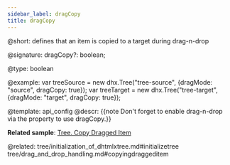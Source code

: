 ```yaml
---
sidebar_label: dragCopy
title: dragCopy
---          
```


@short: defines that an item is copied to a target during drag-n-drop

@signature: dragCopy?: boolean;

@type: boolean

@example: 
var treeSource = new dhx.Tree("tree-source", {dragMode: "source", dragCopy: true});
var treeTarget = new dhx.Tree("tree-target", {dragMode: "target", dragCopy: true});

@template:	api_config
@descr: 
{{note Don't forget to enable drag-n-drop via the [](tree/api/tree_dragmode_config.md) property to use dragCopy.}}


**Related sample**: [Tree. Copy Dragged Item](https://snippet.dhtmlx.com/xm0lxbpj)

@related: tree/initialization_of_dhtmlxtree.md#initializetree
tree/drag_and_drop_handling.md#copyingdraggeditem